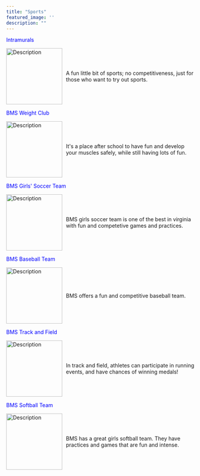 ```yaml
---
title: "Sports"
featured_image: ''
description: ""
---
```

<p style="color:blue;">Intramurals</p>
</div>

<div style="display: flex; align-items: center;">
  <img src="https://encrypted-tbn0.gstatic.com/images?q=tbn:ANd9GcRs00uGc1aVmQkicIJ4fJMCT9_ClNUT8j_nlw&s" alt="Description" style="width: 150px; margin-right: 10px;">
  <p>A fun little bit of sports; no competitiveness, just for those who want to try out sports.</p>
</div>

<p style="color:blue;">BMS Weight Club</p>
</div>

<div style="display: flex; align-items: center;">
  <img src="https://encrypted-tbn0.gstatic.com/images?q=tbn:ANd9GcTGmyRmUwm6InN6SRmWO_-RZq9qSkSGHB_qUQ&s" alt="Description" style="width: 150px; margin-right: 10px;">
  <p>It's a place after school to have fun and develop your muscles safely, while still having lots of fun.</p>
</div>

<p style="color:blue;">BMS Girls' Soccer Team</p> 
</div>

<div style="display: flex; align-items: center;">
<img src="https://resources.finalsite.net/images/f_auto,q_auto,t_image_size_2/v1715352186/mcpsorg/nfxlhzjfrc2y2r4ketnv/girlssoccerforwebsite.jpg" alt="Description" style="width: 150px; margin-right: 10px;">
<p>BMS girls soccer team is one of the best in virginia with fun and competetive games and practices.</p>
</div>

<p style="color:blue;">BMS Baseball Team</p>
</div>

<div style="display: flex; align-items: center;">
<img src="https://resources.finalsite.net/images/f_auto,q_auto,t_image_size_4/v1743437065/mcpsorg/w7hu0u7jc5lzak9ztbnz/BaseballMarch2025.jpg" alt="Description" style="width: 150px; margin-right: 10px;">
<p> BMS offers a fun and competitive baseball team.</p>
</div>

<p style="color:blue;">BMS Track and Field</p>
</div>

<div style="display: flex; align-items: center;">
<img src="https://resources.finalsite.net/images/f_auto,q_auto,t_image_size_2/v1706305102/mcpsorg/zdkwe15fff3k3k0bhzav/Trackandfieldpicforwebsite.jpg" alt="Description" style="width: 150px; margin-right: 10px;">
<p>In track and field, athletes can participate in running events, and have chances of winning medals!</p>
</div>

<p style="color:blue;">BMS Softball Team</p>
</div>

<div style="display: flex; align-items: center;">
<img src="https://resources.finalsite.net/images/f_auto,q_auto,t_image_size_3/v1706303125/mcpsorg/ofarjzn8bz3wdq3wikeo/Softballforwebsite.jpg" alt="Description" style="width: 150px; margin-right: 10px;">
<p> BMS has a great girls softball team. They have practices and games that are fun and intense.</p>
</div>